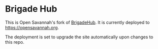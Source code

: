 Brigade Hub
=======

This is Open Savannah's fork of [BrigadeHub](https://brigadehub.github.io).  It is currently deployed to https://opensavannah.org.

The deployment is set to upgrade the site automatically upon changes to this repo.
